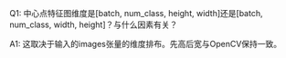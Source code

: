 Q1: 中心点特征图维度是[batch, num_class, height, width]还是[batch, num_class, width, height]？与什么因素有关？

A1: 这取决于输入的images张量的维度排布。先高后宽与OpenCV保持一致。

